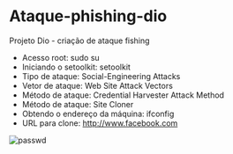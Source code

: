 # Ataque-phishing-dio
Projeto Dio - criação de ataque fishing 


 - Acesso root: sudo su
- Iniciando o setoolkit: setoolkit
- Tipo de ataque: Social-Engineering Attacks
- Vetor de ataque: Web Site Attack Vectors
- Método de ataque: Credential Harvester Attack Method 
- Método de ataque: Site Cloner
- Obtendo o endereço da máquina: ifconfig
- URL para clone: http://www.facebook.com


![passwd](https://github.com/user-attachments/assets/76632fe4-1a7a-4405-a57a-eef00a6890b1)

